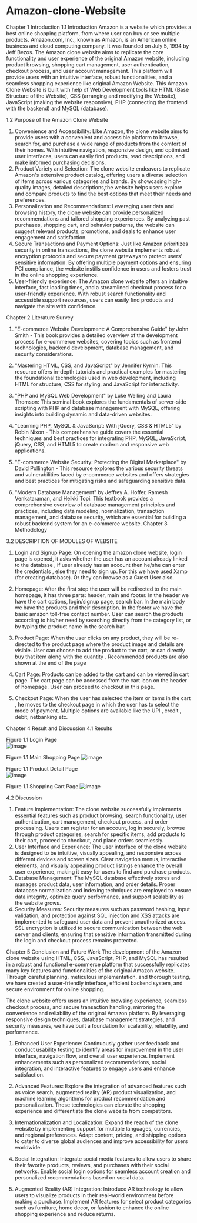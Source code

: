 # Amazon-clone-Website

Chapter 1
Introduction 
1.1	Introduction
Amazon is a website which provides a best online shopping platform, from where user can buy or see multiple products. Amazon.com, Inc., known as Amazon, is an American online business and cloud computing company. It was founded on July 5, 1994 by Jeff Bezos.
The Amazon clone website aims to replicate the core functionality and user experience of the original Amazon website, including product browsing, shopping cart management, user authentication, checkout process, and user account management. This platform will provide users with an intuitive interface, robust functionalities, and a seamless shopping experience like original Amazon Website. 
This Amazon Clone Website is built with help of Web Development tools like HTML (Base Structure of the Website), CSS (arranging and modifying the Website), JavaScript (making the website responsive), PHP (connecting the frontend with the backend) and MySQL (database).

1.2 Purpose of the Amazon Clone Website
1.	Convenience and Accessibility: Like Amazon, the clone website aims to provide users with a convenient and accessible platform to browse, search for, and purchase a wide range of products from the comfort of their homes. With intuitive navigation, responsive design, and optimized user interfaces, users can easily find products, read descriptions, and make informed purchasing decisions.
2.	Product Variety and Selection: The clone website endeavors to replicate Amazon's extensive product catalog, offering users a diverse selection of items across various categories and brands. By showcasing high-quality images, detailed descriptions,the website helps users explore and compare products to find the best options that meet their needs and preferences.
3.	Personalization and Recommendations: Leveraging user data and browsing history, the clone website can provide personalized recommendations and tailored shopping experiences. By analyzing past purchases, shopping cart, and behavior patterns, the website can suggest relevant products, promotions, and deals to enhance user engagement and satisfaction.
4.	Secure Transactions and Payment Options: Just like Amazon prioritizes security in online transactions, the clone website implements robust encryption protocols and secure payment gateways to protect users' sensitive information. By offering multiple payment options and ensuring PCI compliance, the website instills confidence in users and fosters trust in the online shopping experience.
5.	User-friendly experience: The Amazon clone website offers an intuitive interface, fast loading times, and a streamlined checkout process for a user-friendly experience. With robust search functionality and accessible support resources, users can easily find products and navigate the site with confidence.



Chapter 2
Literature Survey

1. "E-commerce Website Development: A Comprehensive Guide" by John Smith - This book provides a detailed overview of the development process for e-commerce websites, covering topics such as frontend technologies, backend development, database management, and security considerations.

2. "Mastering HTML, CSS, and JavaScript" by Jennifer Kyrnin: This resource offers in-depth tutorials and practical examples for mastering the foundational technologies used in web development, including HTML for structure, CSS for styling, and JavaScript for interactivity.

3. "PHP and MySQL Web Development" by Luke Welling and Laura Thomson: This seminal book explores the fundamentals of server-side scripting with PHP and database management with MySQL, offering insights into building dynamic and data-driven websites.

4. "Learning PHP, MySQL & JavaScript: With jQuery, CSS & HTML5" by Robin Nixon - This comprehensive guide covers the essential techniques and best practices for integrating PHP, MySQL, JavaScript, jQuery, CSS, and HTML5 to create modern and responsive web applications.

5. "E-commerce Website Security: Protecting the Digital Marketplace" by David Pollington - This resource explores the various security threats and vulnerabilities faced by e-commerce websites and offers strategies and best practices for mitigating risks and safeguarding sensitive data.

6. "Modern Database Management" by Jeffrey A. Hoffer, Ramesh Venkataraman, and Heikki Topi: This textbook provides a comprehensive overview of database management principles and practices, including data modeling, normalization, transaction management, and database security, which are essential for building a robust backend system for an e-commerce website.
Chapter 3
Methodology 

 
3.2 DESCRIPTION OF MODULES OF WEBSITE
1. Login and Signup Page: On opening the amazon clone website, login page is opened, it asks whether the user has an account already linked to the database , if user already has an account then he/she can enter the credentials , else they need to sign up.
For this we have used Xamp (for creating database). Or they can browse as a Guest User also.

2. Homepage: After the first step the user will be redirected to the main homepage, it has three parts: header, main and footer. In the header we have the cart options, login/signup page, search bar. In the main body we have the products and their description. In the footer we have the basic amazon toll-free contact number.
User can search the products according to his/her need by searching directly from the category list, or by typing the product name in the search bar.

3. Product Page: When the user clicks on any product, they will be re-directed to the product page where the product image and details are visible. User can choose to add the product to the cart, or can directly buy that item along with the quantity . Recommended products are also shown at the end of the page

4. Cart Page: Products can be added to the cart and can be viewed in cart page. The cart page can be accessed from the cart icon on the header of homepage. User can proceed to checkout in this page.

5. Checkout Page: When the user has selected the item or items in the cart , he moves to the checkout page in which the user has to select the mode of payment. Multiple options are available like the UPI , credit , debit, netbanking etc.



Chapter 4
Result and Discussion
4.1 Results 
 
Figure 1.1 Login Page            
![image](https://github.com/tanishkbelwal/Amazon-clone-Website/assets/135260252/132541f6-a9a5-4d52-806b-790deb5cbf26)

 
Figure 1.1 Main Shopping Page
![image](https://github.com/tanishkbelwal/Amazon-clone-Website/assets/135260252/7359f6a4-8462-4e66-8a54-b1150131aec3)

 
Figure 1.1 Product Detail Page   
![image](https://github.com/tanishkbelwal/Amazon-clone-Website/assets/135260252/83acddf6-5b8c-4fb2-bf4c-70fe7b7cfbc0)

 
Figure 1.1 Shopping Cart Page
![image](https://github.com/tanishkbelwal/Amazon-clone-Website/assets/135260252/3d06deed-5fa3-415d-8266-f1379e2fec93)


4.2 Discussion
1. Feature Implementation: The clone website successfully implements essential features such as product browsing, search functionality, user authentication, cart management, checkout process, and order processing.
Users can register for an account, log in securely, browse through product categories, search for specific items, add products to their cart, proceed to checkout, and place orders seamlessly.
2. User Interface and Experience: The user interface of the clone website is designed to be intuitive, visually appealing, and responsive across different devices and screen sizes.
Clear navigation menus, interactive elements, and visually appealing product listings enhance the overall user experience, making it easy for users to find and purchase products.
3. Database Management: The MySQL database effectively stores and manages product data, user information, and order details.
Proper database normalization and indexing techniques are employed to ensure data integrity, optimize query performance, and support scalability as the website grows.
4. Security Measures: Security measures such as password hashing, input validation, and protection against SQL injection and XSS attacks are implemented to safeguard user data and prevent unauthorized access.
SSL encryption is utilized to secure communication between the web server and clients, ensuring that sensitive information transmitted during the login and checkout process remains protected.

Chapter 5
Conclusion and Future Work 
The development of the Amazon clone website using HTML, CSS, JavaScript, PHP, and MySQL has resulted in a robust and functional e-commerce platform that successfully replicates many key features and functionalities of the original Amazon website. Through careful planning, meticulous implementation, and thorough testing, we have created a user-friendly interface, efficient backend system, and secure environment for online shopping.

The clone website offers users an intuitive browsing experience, seamless checkout process, and secure transaction handling, mirroring the convenience and reliability of the original Amazon platform. By leveraging responsive design techniques, database management strategies, and security measures, we have built a foundation for scalability, reliability, and performance.

1. Enhanced User Experience: Continuously gather user feedback and conduct usability testing to identify areas for improvement in the user interface, navigation flow, and overall user experience. Implement enhancements such as personalized recommendations, social integration, and interactive features to engage users and enhance satisfaction.

2. Advanced Features: Explore the integration of advanced features such as voice search, augmented reality (AR) product visualization, and machine learning algorithms for product recommendation and personalization. These technologies can elevate the shopping experience and differentiate the clone website from competitors.

3. Internationalization and Localization: Expand the reach of the clone website by implementing support for multiple languages, currencies, and regional preferences. Adapt content, pricing, and shipping options to cater to diverse global audiences and improve accessibility for users worldwide.

4. Social Integration: Integrate social media features to allow users to share their favorite products, reviews, and purchases with their social networks. Enable social login options for seamless account creation and personalized recommendations based on social data.
5. Augmented Reality (AR) Integration: Introduce AR technology to allow users to visualize products in their real-world environment before making a purchase. Implement AR features for select product categories such as furniture, home decor, or fashion to enhance the online shopping experience and reduce returns.


